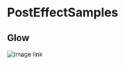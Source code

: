 # PostEffectSamples
## Glow
![image link](https://github.com/s-tama/PostEffectSamples/wiki/Images/glow.jpg)

